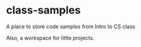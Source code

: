 # class-samples
A place to store code samples from Intro to CS class

Also, a workspace for little projects. 

